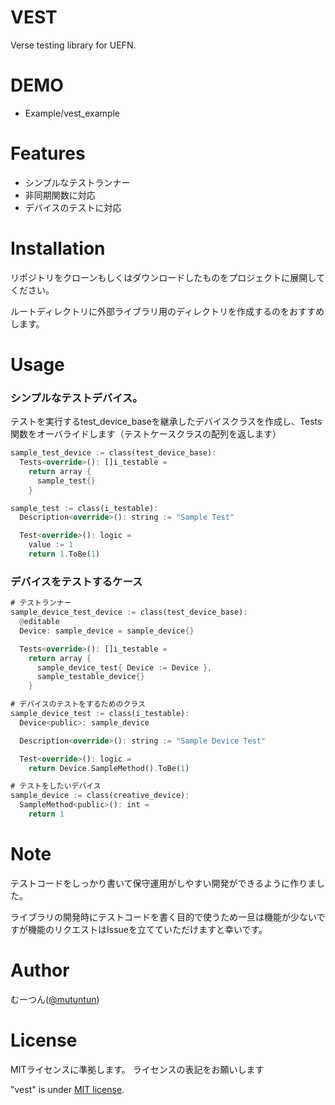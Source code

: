 # VEST
Verse testing library for UEFN.

# DEMO
- Example/vest_example
 
# Features
- シンプルなテストランナー
- 非同期関数に対応
- デバイスのテストに対応

# Installation
リポジトリをクローンもしくはダウンロードしたものをプロジェクトに展開してください。

ルートディレクトリに外部ライブラリ用のディレクトリを作成するのをおすすめします。

# Usage
 
### シンプルなテストデバイス。
テストを実行するtest_device_baseを継承したデバイスクラスを作成し、Tests関数をオーバライドします（テストケースクラスの配列を返します）

```rust
sample_test_device := class(test_device_base):
  Tests<override>(): []i_testable =
    return array {
      sample_test{}
    }

sample_test := class(i_testable):
  Description<override>(): string := "Sample Test"

  Test<override>(): logic =
    value := 1
    return 1.ToBe(1)
```

### デバイスをテストするケース
```rust
# テストランナー
sample_device_test_device := class(test_device_base):
  @editable
  Device: sample_device = sample_device{}

  Tests<override>(): []i_testable =
    return array {
      sample_device_test{ Device := Device },
      sample_testable_device{}
    }

# デバイスのテストをするためのクラス
sample_device_test := class(i_testable):
  Device<public>: sample_device

  Description<override>(): string := "Sample Device Test"

  Test<override>(): logic =
    return Device.SampleMethod().ToBe(1)

# テストをしたいデバイス
sample_device := class(creative_device):
  SampleMethod<public>(): int =
    return 1
```
 
# Note
テストコードをしっかり書いて保守運用がしやすい開発ができるように作りました。

ライブラリの開発時にテストコードを書く目的で使うため一旦は機能が少ないですが機能のリクエストはIssueを立てていただけますと幸いです。

# Author
むーつん([@mutuntun](https://x.com/mutuntun))


# License
MITライセンスに準拠します。
ライセンスの表記をお願いします

"vest" is under [MIT license](https://en.wikipedia.org/wiki/MIT_License).
